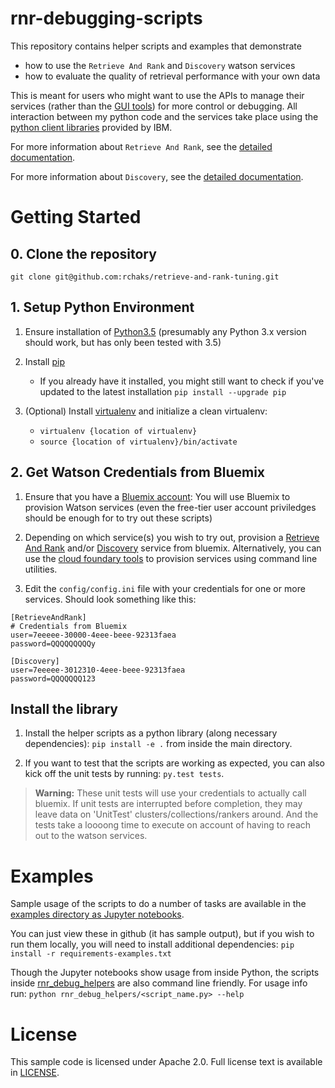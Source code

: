 # rnr-debugging-scripts

This repository contains helper scripts and examples that demonstrate
* how to use the `Retrieve And Rank` and `Discovery` watson services
* how to evaluate the quality of retrieval performance with your own
  data

This is meant for users who might want to use the APIs to manage 
 their services (rather than the [GUI tools](https://www.ibm.com/watson/developercloud/doc/retrieve-rank/ranker_tooling.html))
  for more control or debugging.  All interaction between my python
  code and the services take place using the [python client libraries](https://github.com/watson-developer-cloud/python-sdk)
  provided by IBM.

For more information about `Retrieve And Rank`, see the [detailed documentation](https://www.ibm.com/watson/developercloud/doc/retrieve-rank/index.html).

For more information about `Discovery`, see the [detailed documentation](https://www.ibm.com/watson/developercloud/doc/discovery/index.html).

# Getting Started
## 0. Clone the repository
`git clone git@github.com:rchaks/retrieve-and-rank-tuning.git`

## 1. Setup Python Environment
1. Ensure installation of [Python3.5](https://www.python.org/downloads/release/python-353/)
(presumably any Python 3.x version should work, but has only been tested with 3.5) 

2. Install [pip](https://pip.pypa.io/en/stable/installing/)
    - If you already have it installed, you might still
  want to check if you've updated to the latest installation `pip install --upgrade pip`

3. (Optional) Install [virtualenv](https://virtualenv.pypa.io/en/stable/installation/) and 
initialize a clean virtualenv:
    - `virtualenv {location of virtualenv}`
    - `source {location of virtualenv}/bin/activate`

## 2. Get Watson Credentials from Bluemix
1. Ensure that you have a [Bluemix account](https://console.ng.bluemix.net/registration/): 
 You will use Bluemix to provision Watson services (even the free-tier 
 user account priviledges should be enough for to try out these 
 scripts)

2. Depending on which service(s) you wish to try out, provision a
 [Retrieve And Rank](https://console.bluemix.net/catalog/services/retrieve-and-rank?env_id=ibm:yp:eu-gb)
  and/or [Discovery](https://console.bluemix.net/catalog/services/discovery?env_id=ibm:yp:eu-gb)
   service from bluemix. Alternatively, you can use the [cloud foundary 
   tools](https://github.com/cloudfoundry/cli#downloads) 
   to provision services using command line utilities.

3. Edit the `config/config.ini` file with your credentials for
  one or more services. Should look something like this:
  ```
[RetrieveAndRank]
# Credentials from Bluemix
user=7eeeee-30000-4eee-beee-92313faea
password=QQQQQQQQQy

[Discovery]
user=7eeeee-3012310-4eee-beee-92313faea
password=QQQQQQQ123
  ```
 
## Install the library

1. Install the helper scripts as a python library 
(along necessary dependencies): `pip install -e .` 
from inside the main directory.

2. If you want to test that the scripts are working as expected, you
can also kick off the unit tests by running: `py.test tests`. 
> **Warning:** These unit tests will use your credentials to actually
call bluemix.  If unit tests are interrupted before completion, 
they may leave data on 'UnitTest' clusters/collections/rankers around.
 And the tests take a loooong time to execute on account of 
 having to reach out to the watson services.
 
# Examples

Sample usage of the scripts to do a number of tasks are available
in the [examples directory as Jupyter notebooks](examples).

You can just view these in github (it has
 sample output), but if you wish to run them locally, you will need 
 to install additional dependencies: `pip install -r requirements-examples.txt`

Though the Jupyter notebooks show usage from inside Python, the scripts
inside [rnr_debug_helpers](rnr_debug_helpers) are also command line 
 friendly.  For usage info run:
  `python rnr_debug_helpers/<script_name.py> --help`

# License

  This sample code is licensed under Apache 2.0.
  Full license text is available in [LICENSE](LICENSE).
